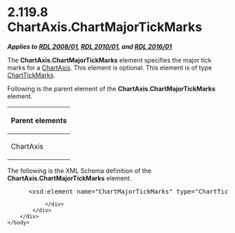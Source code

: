 <html dir="LTR" xmlns:mshelp="http://msdn.microsoft.com/mshelp" xmlns:ddue="http://ddue.schemas.microsoft.com/authoring/2003/5" xmlns:xlink="http://www.w3.org/1999/xlink" xmlns:tool="http://www.microsoft.com/tooltip">
    <head>
        <meta http-equiv="Content-Type" content="text/html; CHARSET=utf-8"></meta>
        <meta name="save" content="history"></meta>
        <title>2.119.8 ChartAxis.ChartMajorTickMarks</title>
        <xml>
            <mshelp:toctitle title="2.119.8 ChartAxis.ChartMajorTickMarks"></mshelp:toctitle>
            <mshelp:rltitle title="[MS-RDL]: ChartAxis.ChartMajorTickMarks"></mshelp:rltitle>
            <mshelp:keyword index="A" term="1b9932b7-d7f4-471c-bc03-232228948a85"></mshelp:keyword>
            <mshelp:attr name="DCSext.ContentType" value="open specification"></mshelp:attr>
            <mshelp:attr name="AssetID" value="1b9932b7-d7f4-471c-bc03-232228948a85"></mshelp:attr>
            <mshelp:attr name="TopicType" value="kbRef"></mshelp:attr>
            <mshelp:attr name="DCSext.Title" value="[MS-RDL]: ChartAxis.ChartMajorTickMarks" />
        </xml>
    </head>
    <body>
        <div id="header">
            <h1 class="heading">2.119.8 ChartAxis.ChartMajorTickMarks</h1>
        </div>
        <div id="mainSection">
            <div id="mainBody">
                <div id="allHistory" class="saveHistory"></div>
                <div id="sectionSection0" class="section" name="collapseableSection">
                    

<p><b><i>Applies to </i></b><a href="1e855f94-4617-47e4-b89e-0856c6cb420f.html"><b><i>RDL 2008/01</i></b></a><b><i>,
</i></b><a href="3428e690-a348-4ec7-8a6a-8efb42d2cdee.html"><b><i>RDL 2010/01</i></b></a><b><i>,
and </i></b><a href="52ce3983-2bfc-4e72-9359-42aaf5fe4509.html"><b><i>RDL 2016/01</i></b></a></p>

<p>The <b>ChartAxis.ChartMajorTickMarks</b> element specifies
the major tick marks for a <a href="0c19f1cb-ef68-4c28-a2d0-8601b7fd0f32.html">ChartAxis</a>.
This element is optional. This element is of type <a href="acde02e3-0fb1-492e-b97a-bf1b99b50c3d.html">ChartTickMarks</a>.</p>

<p>Following is the parent element of the <b>ChartAxis.ChartMajorTickMarks</b>
element.</p>

<table>
 <thead>
  <tr>
   <th>
   <p>Parent elements</p>
   </th>
  </tr>
 </thead>
 <tr>
  <td>
  <p>ChartAxis</p>
  </td>
 </tr>
</table>

<p>The following is the XML Schema definition of the <b>ChartAxis.ChartMajorTickMarks</b>
element.</p>

<dl>
<dd>
<div><pre> &lt;xsd:element name=&quot;ChartMajorTickMarks&quot; type=&quot;ChartTickMarksType&quot; minOccurs=&quot;0&quot; /&gt;
</pre></div>
</dd></dl>


                </div>
            </div>
        </div>
    </body>
</html>